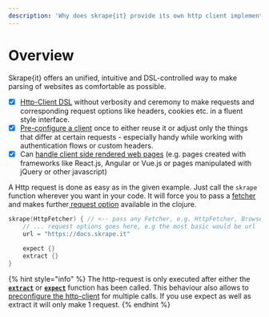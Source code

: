 ```yaml
---
description: 'Why does skrape{it} provide its own http client implementations?'
---
```


# Overview

Skrape{it} offers an unified, intuitive and DSL-controlled way to make parsing of websites as comfortable as possible. 

* [x] [Http-Client DSL](parse-html-from-web.md) without verbosity and ceremony to make requests and corresponding request options like headers, cookies etc. in a fluent style interface. 
* [x] [Pre-configure a client](pre-configure-client.md) once to either reuse it or adjust only the things that differ at certain requests - especially handy while working with authentication flows or custom headers.
* [x] Can [handle client side rendered web pages](fetchers/browserfetcher.md) \(e.g. pages created with frameworks like React.js, Angular or Vue.js or pages manipulated with jQuery or other javascript\)

A Http request is done as easy as in the given example. Just call the `skrape` function wherever you want in your code. It will force you to pass a [fetcher](fetchers/) and makes further[ request option](parse-html-from-web.md) available in the clojure. 

```kotlin
skrape(HttpFetcher) { // <-- pass any Fetcher, e.g. HttpFetcher, BrowserFetcher, ...
    // ... request options goes here, e.g the most basic would be url
    url = "https://docs.skrape.it"
    
    expect {}
    extract {}
}
```

{% hint style="info" %}
The http-request is only executed after either the [**`extract`**](../dsl/extracting-data-from-websites.md) or [**`expect`**](../dsl/basic-test-scenario.md) function has been called. This behaviour also allows to[ preconfigure the http-client](pre-configure-client.md) for multiple calls. If you use expect as well as extract it will only make 1 request.
{% endhint %}



